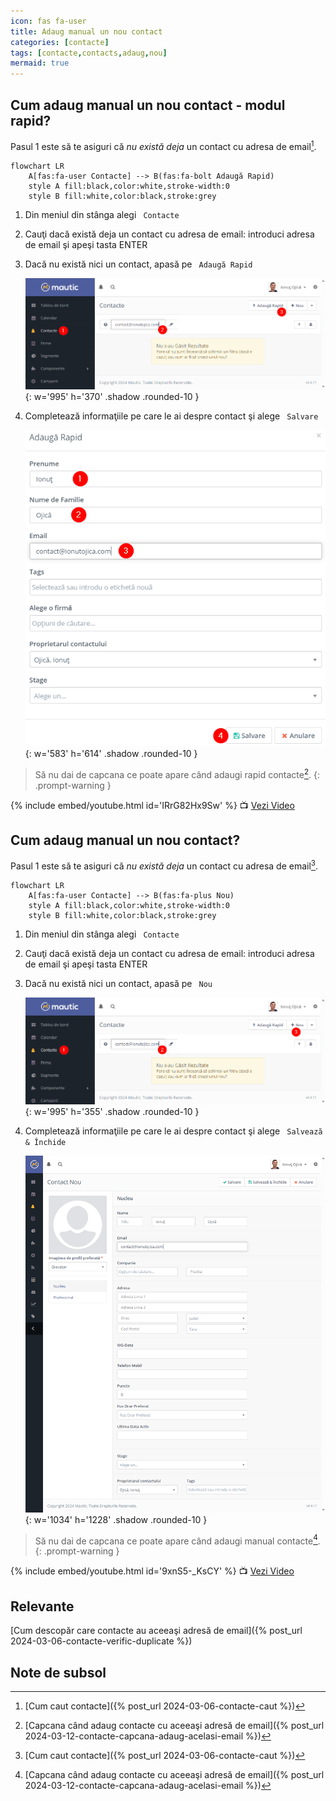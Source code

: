 ```yaml
---
icon: fas fa-user
title: Adaug manual un nou contact
categories: [contacte]
tags: [contacte,contacts,adaug,nou]
mermaid: true
---
```


## <i class='fas fa-user'></i> Cum adaug manual un nou contact - modul rapid?
Pasul 1 este să te asiguri că _nu există deja_ un contact cu adresa de email[^caut].

```mermaid
flowchart LR
    A[fas:fa-user Contacte] --> B(fas:fa-bolt Adaugă Rapid)
    style A fill:black,color:white,stroke-width:0
    style B fill:white,color:black,stroke:grey
```

1. Din meniul din stânga alegi <i class='fas fa-user'></i>` Contacte`
1. Cauţi dacă există deja un contact cu adresa de email: introduci adresa de email şi apeşi tasta ENTER
1. Dacă nu există nici un contact, apasă pe <i class='fas fa-bolt'></i>` Adaugă Rapid`

    ![Caută şi Adaugă Rapid un nou contact](/assets/img/contacte/2024-03-06-contacte-adaug-rapid-1meniu.png){: w='995' h='370' .shadow .rounded-10 }

1. Completează informaţiile pe care le ai despre contact şi alege <i class='fas fa-save'></i>` Salvare`

    ![Completează informaţiile şi Salvează contactul nou](/assets/img/contacte/2024-03-06-contacte-adaug-rapid-2fereastra.png){: w='583' h='614' .shadow .rounded-10 }

> Să nu dai de capcana ce poate apare când adaugi rapid contacte[^capcana].
{: .prompt-warning }

{% include embed/youtube.html id='IRrG82Hx9Sw' %}
📺 [Vezi Video](https://www.youtube.com/watch?v=IRrG82Hx9Sw)

## <i class='fas fa-user'></i> Cum adaug manual un nou contact?
Pasul 1 este să te asiguri că _nu există deja_ un contact cu adresa de email[^caut].

```mermaid
flowchart LR
    A[fas:fa-user Contacte] --> B(fas:fa-plus Nou)
    style A fill:black,color:white,stroke-width:0
    style B fill:white,color:black,stroke:grey
```

1. Din meniul din stânga alegi <i class='fas fa-user'></i>` Contacte`
1. Cauţi dacă există deja un contact cu adresa de email: introduci adresa de email şi apeşi tasta ENTER
1. Dacă nu există nici un contact, apasă pe <i class='fas fa-plus'></i>` Nou`

    ![Caută şi Adaugă un nou contact](/assets/img/contacte/2024-03-06-contacte-adaug-nou-1meniu.png){: w='995' h='355' .shadow .rounded-10 }

1. Completează informaţiile pe care le ai despre contact şi alege <i class='fas fa-save'></i>` Salvează & Închide`

    ![Completează informaţiile şi Salvează contactul nou](/assets/img/contacte/2024-03-06-contacte-adaug-nou-2fereastra.png){: w='1034' h='1228' .shadow .rounded-10 }

> Să nu dai de capcana ce poate apare când adaugi manual contacte[^capcana].
{: .prompt-warning }

{% include embed/youtube.html id='9xnS5-_KsCY' %}
📺 [Vezi Video](https://www.youtube.com/watch?v=9xnS5-_KsCY)

## Relevante
[Cum descopăr care contacte au aceeaşi adresă de email]({% post_url 2024-03-06-contacte-verific-duplicate %})

## Note de subsol
[^caut]: [Cum caut contacte]({% post_url 2024-03-06-contacte-caut %})
[^capcana]: [Capcana când adaug contacte cu aceeaşi adresă de email]({% post_url 2024-03-12-contacte-capcana-adaug-acelasi-email %})
